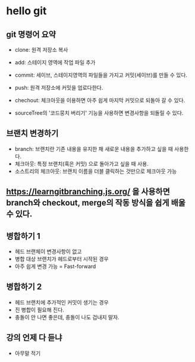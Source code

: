 # hello git

## git 명령어 요약

- clone: 원격 저장소 복사
- add: 스테이지 영역에 작업 파일 추가
- commit: 세이브, 스테이지영역의 파일들을 가지고 커밋(세이브)를 만들 수 있다.
- push: 원격 저장소에 커밋을 업로다한다.

- chechout: 체크아웃을 이용하면 아주 쉽게 마지막 커밋으로 되돌아 갈 수 있다.
- sourceTree의 '코드뭉치 버리기' 기능을 사용하면 변경사항을 되돌릴 수 있다.

## 브랜치 변경하기
- branch: 브랜치란 기존 내용을 유지한 채 새로운 내용을 추가하고 싶을 때 사용한다.
- 체크아웃: 특정 브랜치(혹은 커밋) 으로 돌아가고 싶을 때 사용.
- 소스트리의 체크아웃: 브랜치 이름을 더블 클릭하는 것만으로 체크아웃 가능

## https://learngitbranching.js.org/ 을 사용하면 branch와 checkout, merge의 작동 방식을 쉽게 배울 수 있다.

## 병합하기 1

- 헤드 브랜체이 변경사항이 없고
- 병합 대상 브랜치가 헤드로부터 시작된 경우
- 아주 쉽게 변경 가능 = Fast-forward

## 병합하기 2
- 헤드 브랜치에 추가적인 커밋이 생기는 경우
- 진 병합이 필요해 진다.
- 충돌이 안 나면 좋은데, 충돌이 나도 겁내지 말자.

## 강의 언제 다 듣냐

- 아무말 적기
